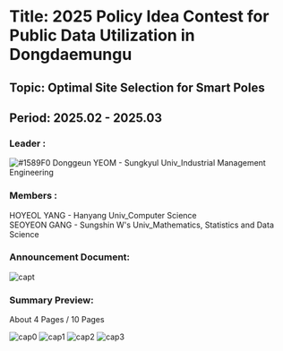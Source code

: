 # Title: 2025 Policy Idea Contest for Public Data Utilization in Dongdaemungu <br/> 
## Topic: Optimal Site Selection for Smart Poles <br/>
## Period: 2025.02 - 2025.03 <br/>

### Leader : <br/>
![#1589F0](https://placehold.co/15x15/1589F0/1589F0.png) Donggeun YEOM - Sungkyul Univ_Industrial Management Engineering <br/>
### Members : <br/>
HOYEOL YANG - Hanyang Univ_Computer Science <br/>
SEOYEON GANG - Sungshin W's Univ_Mathematics, Statistics and Data Science <br/>

### Announcement Document:<br/>
![capt](https://github.com/user-attachments/assets/0347fc86-cd38-4504-9d2e-6c20e6606f40)

### Summary Preview:<br/>
About 4 Pages / 10 Pages<br/>

![cap0](https://github.com/user-attachments/assets/343e98c5-2aa8-4ca2-bd71-389d2d96088e)
![cap1](https://github.com/user-attachments/assets/27919d84-7054-4724-9aee-d409c22fb0a9)
![cap2](https://github.com/user-attachments/assets/b7b72475-ce93-4e6c-9634-8d07c002e1c5)
![cap3](https://github.com/user-attachments/assets/b207ffb6-1b4f-4a45-9a11-f1e77142be11)
